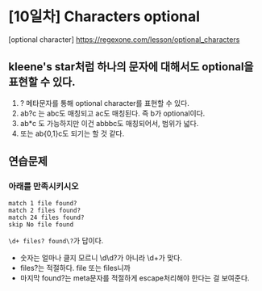 # [10일차] Characters optional
[optional character] <https://regexone.com/lesson/optional_characters>

## kleene's star처럼 하나의 문자에 대해서도 optional을 표현할 수 있다.
 1. ? 메타문자를 통해 optional character를 표현할 수 있다.
 2. ab?c 는 abc도 매칭되고 ac도 매칭된다. 즉 b가 optional이다.
 3. ab*c 도 가능하지만 이건 abbbc도 매칭되어서, 범위가 넓다.
 4. 또는 ab{0,1}c도 되기는 할 것 같다.

## 연습문제
### 아래를 만족시키시오
```
match 1 file found?
match 2 files found?
match 24 files found?
skip No file found
```

`\d+ files? found\?`가 답이다.

* 숫자는 얼마나 클지 모르니 \d\d?가 아니라 \d+가 맞다.   
* files?는 적절하다. file 또는 files니까
* 마지막 found\?는 meta문자를 적절하게 escape처리해야 한다는 걸 보여준다.  
